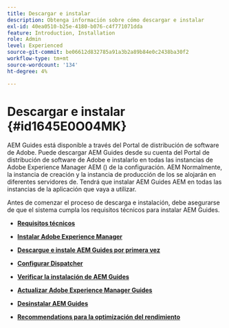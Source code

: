```yaml
---
title: Descargar e instalar
description: Obtenga información sobre cómo descargar e instalar
exl-id: 40ea0510-b25e-4180-b076-c4f771071dda
feature: Introduction, Installation
role: Admin
level: Experienced
source-git-commit: be06612d832785a91a3b2a89b84e0c2438ba30f2
workflow-type: tm+mt
source-wordcount: '134'
ht-degree: 4%

---
```


# Descargar e instalar {#id1645E0O04MK}

AEM Guides está disponible a través del Portal de distribución de software de Adobe. Puede descargar AEM Guides desde su cuenta del Portal de distribución de software de Adobe e instalarlo en todas las instancias de Adobe Experience Manager AEM \(\) de la configuración. AEM Normalmente, la instancia de creación y la instancia de producción de los se alojarán en diferentes servidores de. Tendrá que instalar AEM Guides AEM en todas las instancias de la aplicación que vaya a utilizar.

Antes de comenzar el proceso de descarga e instalación, debe asegurarse de que el sistema cumpla los requisitos técnicos para instalar AEM Guides.

- **[Requisitos técnicos](download-install-technical-requirements.md)**

- **[Instalar Adobe Experience Manager](download-install-aem.md)**

- **[Descargue e instale AEM Guides por primera vez](download-install-aemg-first-time.md)**

- **[Configurar Dispatcher](download-install-configure-dispatcher.md)**

- **[Verificar la instalación de AEM Guides](download-install-verify-aemg-installation.md)**

- **[Actualizar Adobe Experience Manager Guides](upgrade-xml-documentation.md)**

- **[Desinstalar AEM Guides](download-install-unistall-aemg.md)**

- **[Recommendations para la optimización del rendimiento](download-install-recommend-perf-optimiz.md)**
